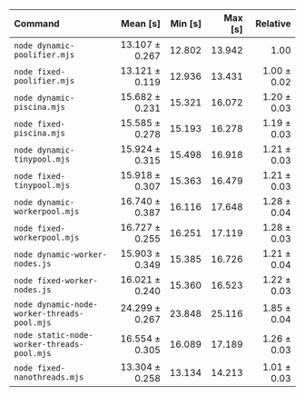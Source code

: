 | Command                                     |       Mean [s] | Min [s] | Max [s] |    Relative |
| :------------------------------------------ | -------------: | ------: | ------: | ----------: |
| `node dynamic-poolifier.mjs`                | 13.107 ± 0.267 |  12.802 |  13.942 |        1.00 |
| `node fixed-poolifier.mjs`                  | 13.121 ± 0.119 |  12.936 |  13.431 | 1.00 ± 0.02 |
| `node dynamic-piscina.mjs`                  | 15.682 ± 0.231 |  15.321 |  16.072 | 1.20 ± 0.03 |
| `node fixed-piscina.mjs`                    | 15.585 ± 0.278 |  15.193 |  16.278 | 1.19 ± 0.03 |
| `node dynamic-tinypool.mjs`                 | 15.924 ± 0.315 |  15.498 |  16.918 | 1.21 ± 0.03 |
| `node fixed-tinypool.mjs`                   | 15.918 ± 0.307 |  15.363 |  16.479 | 1.21 ± 0.03 |
| `node dynamic-workerpool.mjs`               | 16.740 ± 0.387 |  16.116 |  17.648 | 1.28 ± 0.04 |
| `node fixed-workerpool.mjs`                 | 16.727 ± 0.255 |  16.251 |  17.119 | 1.28 ± 0.03 |
| `node dynamic-worker-nodes.js`              | 15.903 ± 0.349 |  15.385 |  16.726 | 1.21 ± 0.04 |
| `node fixed-worker-nodes.js`                | 16.021 ± 0.240 |  15.360 |  16.523 | 1.22 ± 0.03 |
| `node dynamic-node-worker-threads-pool.mjs` | 24.299 ± 0.267 |  23.848 |  25.116 | 1.85 ± 0.04 |
| `node static-node-worker-threads-pool.mjs`  | 16.554 ± 0.305 |  16.089 |  17.189 | 1.26 ± 0.03 |
| `node fixed-nanothreads.mjs`                | 13.304 ± 0.258 |  13.134 |  14.213 | 1.01 ± 0.03 |
